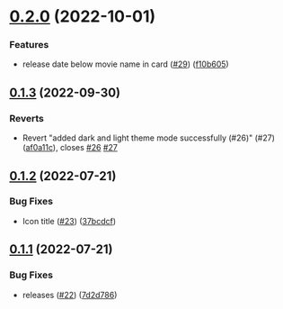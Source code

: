 # [0.2.0](https://github.com/kabir0x23/MovieLand/compare/v0.1.3...v0.2.0) (2022-10-01)


### Features

* release date below movie name in card ([#29](https://github.com/kabir0x23/MovieLand/issues/29)) ([f10b605](https://github.com/kabir0x23/MovieLand/commit/f10b6057880c757ef6e599c79a28b17b97319b4c))



## [0.1.3](https://github.com/kabir0x23/MovieLand/compare/v0.1.2...v0.1.3) (2022-09-30)


### Reverts

* Revert "added dark and light theme mode successfully (#26)" (#27) ([af0a11c](https://github.com/kabir0x23/MovieLand/commit/af0a11cf614a32f05737f32a7258ad7ba2f47f39)), closes [#26](https://github.com/kabir0x23/MovieLand/issues/26) [#27](https://github.com/kabir0x23/MovieLand/issues/27)



## [0.1.2](https://github.com/kabir0x23/MovieLand/compare/v0.1.1...v0.1.2) (2022-07-21)


### Bug Fixes

* Icon title ([#23](https://github.com/kabir0x23/MovieLand/issues/23)) ([37bcdcf](https://github.com/kabir0x23/MovieLand/commit/37bcdcf27413d49747c151e01f5e090a9f60527f))



## [0.1.1](https://github.com/kabir0x23/MovieLand/compare/7d2d786ae0538192da247d9b75caded1bf4c4aed...v0.1.1) (2022-07-21)


### Bug Fixes

* releases ([#22](https://github.com/kabir0x23/MovieLand/issues/22)) ([7d2d786](https://github.com/kabir0x23/MovieLand/commit/7d2d786ae0538192da247d9b75caded1bf4c4aed))



